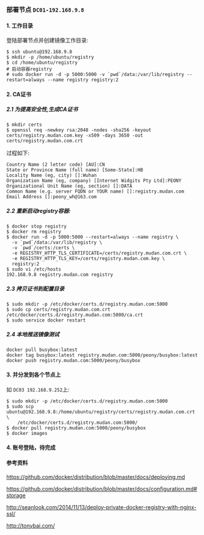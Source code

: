 ### 部署节点 `DC01-192.168.9.8`
#### 1. 工作目录
登陆部署节点并创建镜像工作目录:

```
$ ssh ubuntu@192.168.9.8
$ mkdir -p /home/ubuntu/registry
$ cd /home/ubuntu/registry
# 启动容器registry
# sudo docker run -d -p 5000:5000 -v `pwd`/data:/var/lib/registry --restart=always --name registry registry:2
```

#### 2. CA证书
##### 2.1 为提高安全性,生成CA证书

```
$ mkdir certs
$ openssl req -newkey rsa:2048 -nodes -sha256 -keyout certs/registry.mudan.com.key -x509 -days 3650 -out certs/registry.mudan.com.crt
```

过程如下:

```
Country Name (2 letter code) [AU]:CN
State or Province Name (full name) [Some-State]:HB
Locality Name (eg, city) []:Wuhan
Organization Name (eg, company) [Internet Widgits Pty Ltd]:PEONY
Organizational Unit Name (eg, section) []:DATA
Common Name (e.g. server FQDN or YOUR name) []:registry.mudan.com
Email Address []:peony_wh@163.com
```

##### 2.2 重新启动registry容器:

```
$ docker stop registry
$ docker rm registry
$ docker run -d -p 5000:5000 --restart=always --name registry \
  -v `pwd`/data:/var/lib/registry \
  -v `pwd`/certs:/certs \
  -e REGISTRY_HTTP_TLS_CERTIFICATE=/certs/registry.mudan.com.crt \
  -e REGISTRY_HTTP_TLS_KEY=/certs/registry.mudan.com.key \
  registry:2
$ sudo vi /etc/hosts
192.168.9.8 registry.mudan.com registry
```

##### 2.3 拷贝证书到配置目录

```
$ sudo mkdir -p /etc/docker/certs.d/registry.mudan.com:5000
$ sudo cp certs/registry.mudan.com.crt /etc/docker/certs.d/registry.mudan.com:5000/ca.crt
$ sudo service docker restart
```

##### 2.4 本地推送镜像测试
```
docker pull busybox:latest
docker tag busybox:latest registry.mudan.com:5000/peony/busybox:latest
docker push registry.mudan.com:5000/peony/busybox
```

#### 3. 并分发到各个节点上
如 `DC03 192.168.9.252`上:

```
$ sudo mkdir -p /etc/docker/certs.d/registry.mudan.com:5000
$ sudo scp ubuntu@192.168.9.8:/home/ubuntu/registry/certs/registry.mudan.com.crt \
    /etc/docker/certs.d/registry.mudan.com:5000/
$ docker pull registry.mudan.com:5000/peony/busybox
$ docker images
```

#### 4. 账号登陆，待完成

#### 参考资料
https://github.com/docker/distribution/blob/master/docs/deploying.md

https://github.com/docker/distribution/blob/master/docs/configuration.md#storage

http://seanlook.com/2014/11/13/deploy-private-docker-registry-with-nginx-ssl/

http://tonybai.com/
